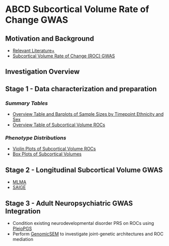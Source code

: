 # **ABCD Subcortical Volume Rate of Change GWAS**

## Motivation and Background
  - [Relevant Literature+](https://docs.google.com/spreadsheets/d/1daRx5JcFafNdxd7xn3jf4QrojfYBzgE11LgFUIyP4KY)
  - [Subcortical Volume Rate of Change (ROC) GWAS](https://docs.google.com/presentation/d/1imbz7NTb-ypPThKh5Nri7HHCE4QzD9rOQRNFL5bgUxA/edit?usp=sharing)

## Investigation Overview

## **Stage 1 - Data characterization and preparation**
### _Summary Tables_
  - [Overview Table and Barplots of Sample Sizes by Timepoint Ethnicity and Sex](https://lowestprime.shinyapps.io/Ethnicity_and_Sex_Counts_by_Timepoint/)
  - [Overview Table of Subcortical Volume ROCs](https://lowestprime.shinyapps.io/ROC_Summary_Table/)

### _Phenotype Distributions_
  - [Violin Plots of Subcortical Volume ROCs](https://lowestprime.shinyapps.io/Interactive_SCS_ROI_ROC_Violin_Plots_y0_2/)
  - [Box Plots of Subcortical Volumes](https://lowestprime.shinyapps.io/Interactive_SCS_ROI_Volume_Box_Plots_y0_2/)

## **Stage 2 - Longitudinal Subcortical Volume GWAS**
  - [MLMA](https://yanglab.westlake.edu.cn/software/gcta/#MLMA)
  - [SAIGE](https://saigegit.github.io/SAIGE-doc/docs/single.html)

## **Stage 3 - Adult Neuropsychiatric GWAS Integration**
  - Condition existing neurodevelopmental disorder PRS on ROCs using [PleioPGS](https://www.biologicalpsychiatryjournal.com/article/S0006-3223(21)01865-5)
  - Perform [GenomicSEM](https://github.com/GenomicSEM/GenomicSEM) to investigate joint-genetic architectures and ROC mediation


